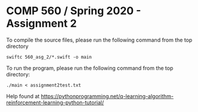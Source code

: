 #  COMP 560 / Spring 2020 - Assignment 2

To compile the source files, please run the following command from the top directory 

```
swiftc 560_asg_2/*.swift -o main
```
To run the program, please run the following command from the top directory:
```
./main < assignment2test.txt
```

Help found at https://pythonprogramming.net/q-learning-algorithm-reinforcement-learning-python-tutorial/
